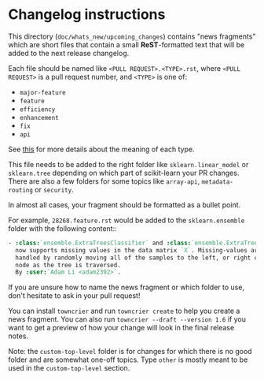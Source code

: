# Changelog instructions

This directory (`doc/whats_new/upcoming_changes`) contains "news fragments"
which are short files that contain a small **ReST**-formatted text that will be
added to the next release changelog.

Each file should be named like `<PULL REQUEST>.<TYPE>.rst`, where
`<PULL REQUEST>` is a pull request number, and `<TYPE>` is one of:

* `major-feature`
* `feature`
* `efficiency`
* `enhancement`
* `fix`
* `api`

See [this](https://github.com/scikit-learn/scikit-learn/blob/main/doc/whats_new/changelog_legend.inc)
for more details about the meaning of each type.

This file needs to be added to the right folder like `sklearn.linear_model` or
`sklearn.tree` depending on which part of scikit-learn your PR changes. There
are also a few folders for some topics like `array-api`, `metadata-routing` or `security`.

In almost all cases, your fragment should be formatted as a bullet point.

For example, `28268.feature.rst` would be added to the `sklearn.ensemble`
folder with the following content::

```rst
- :class:`ensemble.ExtraTreesClassifier` and :class:`ensemble.ExtraTreesRegressor`
  now supports missing values in the data matrix `X`. Missing-values are
  handled by randomly moving all of the samples to the left, or right child
  node as the tree is traversed.
  By :user:`Adam Li <adam2392>`.
```

If you are unsure how to name the news fragment or which folder to use, don't
hesitate to ask in your pull request!

You can install `towncrier` and run `towncrier create` to help you
create a news fragment. You can also run `towncrier --draft --version 1.6` if
you want to get a preview of how your change will look in the final release
notes.

Note: the `custom-top-level` folder is for changes for which there is no good
folder and are somewhat one-off topics. Type `other` is mostly meant to be used
in the `custom-top-level` section.
